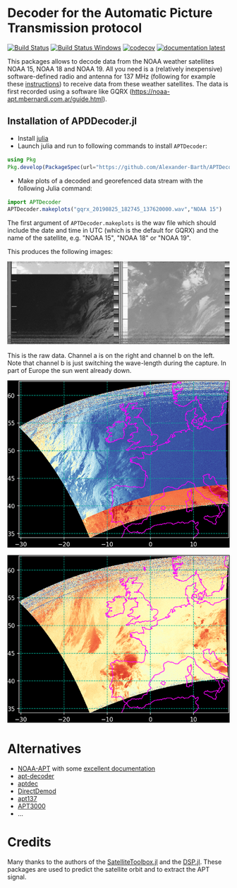 # Decoder for the Automatic Picture Transmission protocol

[![Build Status](https://github.com/Alexander-Barth/APTDecoder.jl/workflows/CI/badge.svg)](https://github.com/Alexander-Barth/APTDecoder.jl/actions)
[![Build Status Windows](https://ci.appveyor.com/api/projects/status/github/Alexander-Barth/APTDecoder.jl?branch=master&svg=true)](https://ci.appveyor.com/project/Alexander-Barth/aptdecoder-jl)
[![codecov](https://codecov.io/github/Alexander-Barth/APTDecoder.jl/graph/badge.svg?token=joW0OlUdLI)](https://codecov.io/github/Alexander-Barth/APTDecoder.jl)
[![documentation latest](https://img.shields.io/badge/docs-latest-blue.svg)](https://alexander-barth.github.io/APTDecoder.jl/latest/)

This packages allows to decode data from the NOAA weather satellites NOAA 15, NOAA 18 and NOAA 19.
All you need is a (relatively inexpensive) software-defined radio and antenna for 137 MHz (following for example these [instructions](https://www.instructables.com/id/NOAA-Satellite-Signals-with-a-PVC-QFH-Antenna-and-/)) to receive data from these weather satellites.
The data is first recorded using a software like GQRX (https://noaa-apt.mbernardi.com.ar/guide.html).


## Installation of APDDecoder.jl

* Install [julia](https://julialang.org/downloads/)
* Launch julia and run to following commands to install `APTDecoder`:

```julia
using Pkg
Pkg.develop(PackageSpec(url="https://github.com/Alexander-Barth/APTDecoder.jl"))
```

* Make plots of a decoded and georefenced data stream with the following Julia command:

```julia
import APTDecoder
APTDecoder.makeplots("gqrx_20190825_182745_137620000.wav","NOAA 15")
```
The first argument of `APTDecoder.makeplots` is the wav file which should include the date and time in UTC (which is the default for GQRX) and the name of the satellite, e.g. "NOAA 15", "NOAA 18" or "NOAA 19".

This produces the following images:


![raw](examples/gqrx_20190825_182745_137620000_raw.png "raw")

This is the raw data. Channel a is on the right and channel b on the left. Note that channel b is just switching the wave-length during the capture. In part of Europe the sun went already down.

![channel A](examples/gqrx_20190825_182745_137620000_channel_a.png "A")

![channel B](examples/gqrx_20190825_182745_137620000_channel_b.png "B")

# Alternatives

* [NOAA-APT](https://github.com/martinber/noaa-apt) with some [excellent documentation](https://noaa-apt.mbernardi.com.ar/guide.html)
* [apt-decoder](https://github.com/zacstewart/apt-decoder)
* [aptdec](https://github.com/csete/aptdec)
* [DirectDemod](https://github.com/aerospaceresearch/DirectDemod)
* [apt137](https://github.com/pietern/apt137)
* [APT3000](https://github.com/ThatcherC/APT3000)
* ...

# Credits

Many thanks to the authors of the [SatelliteToolbox.jl](https://github.com/JuliaSpace/SatelliteToolbox.jl) and the [DSP.jl](https://github.com/JuliaDSP/DSP.jl). These packages are used to predict the satellite orbit and to extract the APT signal.
